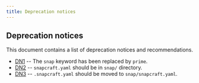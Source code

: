 ```yaml
---
title: Deprecation notices
---
```

## Deprecation notices

This document contains a list of deprecation notices and recommendations.

- [DN1](/deprecation-notices/dn1) -- The `snap` keyword has been replaced by `prime`.
- [DN2](/deprecation-notices/dn2) -- `snapcraft.yaml` should be in `snap/` directory.
- [DN3](/deprecation-notices/dn3) -- `.snapcraft.yaml` should be moved to `snap/snapcraft.yaml`.
